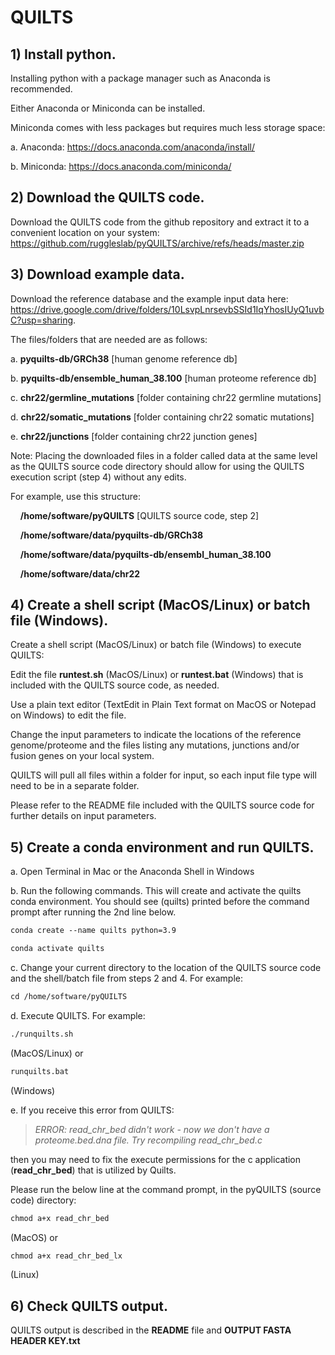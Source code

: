 # QUILTS

## 1)    Install python.

Installing python with a package manager such as Anaconda is recommended.

Either Anaconda or Miniconda can be installed.

Miniconda comes with less packages but requires much less storage space:

a.    Anaconda: https://docs.anaconda.com/anaconda/install/

b.    Miniconda: https://docs.anaconda.com/miniconda/
 
## 2)    Download the QUILTS code.

Download the QUILTS code from the github repository and extract it to a convenient location on your system: https://github.com/ruggleslab/pyQUILTS/archive/refs/heads/master.zip
 
## 3)    Download example data.

Download the reference database and the example input data here: https://drive.google.com/drive/folders/10LsvpLnrsevbSSId1IqYhosIUyQ1uvbC?usp=sharing. 

The files/folders that are needed are as follows:

a.    **pyquilts-db/GRCh38** [human genome reference db]

b.    **pyquilts-db/ensemble_human_38.100** [human proteome reference db]

c.    **chr22/germline_mutations** [folder containing chr22 germline mutations]

d.    **chr22/somatic_mutations** [folder containing chr22 somatic mutations]

e.    **chr22/junctions** [folder containing chr22 junction genes]

Note: Placing the downloaded files in a folder called data at the same level as the QUILTS source code directory should allow for using the QUILTS execution script (step 4) without any edits.

For example, use this structure:

&nbsp;&nbsp;&nbsp;&nbsp;**/home/software/pyQUILTS**  [QUILTS source code, step 2]
 
&nbsp;&nbsp;&nbsp;&nbsp;**/home/software/data/pyquilts-db/GRCh38**
 
&nbsp;&nbsp;&nbsp;&nbsp;**/home/software/data/pyquilts-db/ensembl_human_38.100**
 
&nbsp;&nbsp;&nbsp;&nbsp;**/home/software/data/chr22**
 
## 4)    Create a shell script (MacOS/Linux) or batch file (Windows).

Create a shell script (MacOS/Linux) or batch file (Windows) to execute QUILTS:

Edit the file **runtest.sh** (MacOS/Linux) or **runtest.bat** (Windows) that is included with the QUILTS source code, as needed.

Use a plain text editor (TextEdit in Plain Text format on MacOS or Notepad on Windows) to edit the file.

Change the input parameters to indicate the locations of the reference genome/proteome and the files listing any mutations, junctions and/or fusion genes on your local system.

QUILTS will pull all files within a folder for input, so each input file type will need to be in a separate folder.

Please refer to the README file included with the QUILTS source code for further details on input parameters.

## 5)    Create a conda environment and run QUILTS.

a.    Open Terminal in Mac or the Anaconda Shell in Windows
 
b.    Run the following commands. This will create and activate the quilts conda environment. You should see (quilts) printed before the command prompt after running the 2nd line below.

```markdown
conda create --name quilts python=3.9
```

```markdown
conda activate quilts
```

c.    Change your current directory to the location of the QUILTS source code and the shell/batch file from steps 2 and 4. For example:

```markdown
cd /home/software/pyQUILTS
```

d. Execute QUILTS.  For example:

```markdown
./runquilts.sh
```
(MacOS/Linux) or

```markdown
runquilts.bat  
```

(Windows)

e. If you receive this error from QUILTS:

> *ERROR: read_chr_bed didn't work - now we don't have a proteome.bed.dna file. Try recompiling read_chr_bed.c*

then you may need to fix the execute permissions for the c application (**read_chr_bed**) that is utilized by Quilts.

Please run the below line at the command prompt, in the pyQUILTS (source code) directory:



```markdown
chmod a+x read_chr_bed
```

(MacOS) or


```markdown
chmod a+x read_chr_bed_lx  
```

(Linux)

## 6)    Check QUILTS output. 

QUILTS output is described in the **README** file and **OUTPUT FASTA HEADER KEY.txt**
